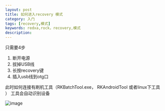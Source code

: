 ```yaml
---
layout: post
title: 如何进入recovery 模式
category: 入门
tags: [recovery,模式]
keywords: redxa,rock，recovery,模式
description: 
---
```


只需要4步

1.  断开电源
2.  拔掉USB线
3.  长按recovery键
4.  插入usb线到otg口


此时如何连接有刷机工具（RKBatchTool.exe， RKAndroidTool 或者linux下工具 ） 工具会自动识别设备

![image](http://cn.radxa.com/data/attachment/forum/201412/10/115141iab5zgauntihlb0a.jpeg)